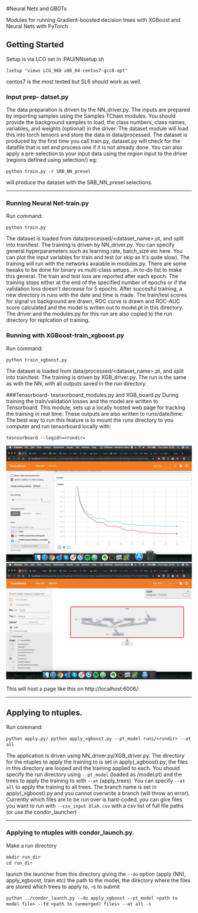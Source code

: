 #Neural Nets and GBDTs

Modules for running Gradient-boosted decision trees with XGBoost and Neural Nets with PyTorch

## Getting Started

Setup is via LCG set in :PAU/NNsetup.sh

```
lsetup "views LCG_96b x86_64-centos7-gcc8-opt"
```
centos7 is the most tested but SL6 should work as well.


### Input prep- datset.py
The data preparation is driven by the NN_driver.py. The inputs are prepared by importing samples using the Samples TChain modules. You should provide the background samples to load, the class numbers, class names, variables, and weights (optional) in the driver. The dataset module will load this into torch tensors and store the data in data/processed. The dataset is produced by the first time you call train.py, dataset.py will check for the datafile that is set and process one if it is not already done. You can also apply a pre-selection to your input data using the region input to the driver (regions defined using selection/<analysis>) eg:
```
python train.py -r SRB_NN_presel
```
will produce the dataset with the SRB_NN_presel selections.

---

### Running Neural Net-train.py

Run command:
```
python train.py
```
The dataset is loaded from data/processed/<dataset_name>.pt, and split into train/test.
The training is driven by NN_driver.py. You can specify general hyperparameters such as learning rate, batch_size etc here. You can plot the input variables for train and test (or skip as it's quite slow). The training will run with the networks avaiable in modules.py. There are some tweaks to be done for binary vs multi-class setups...in to-do list to make this general. The train and test loss are reported after each epoch. The training stops either at the end of the specified number of epochs or if the validation loss doesn't decrease for 5 epochs. After succesful training, a new directory in runs with the date and time is made. The train/test scores for signal vs background are drawn, ROC curve is drawn and ROC-AUC score calculated and the model is writen out to model.pt in this directory. The driver and the modules.py for this run are also copied to the run directory for replcation of training.

### Running with XGBoost-train_xgboost.py
Run command:
```
python train_xgboost.py
```

The dataset is loaded from data/processed/<dataset_name>.pt, and split into train/test.
The training is driven by XGB_driver.py. The run is the same as with the NN, with all outputs saved in the run directory.

###Tensorboard- tesnsorboard_modules.py and XGB_board.py
During training the train/validation losses and the model are written to Tensorboard. This module, sets up a locally hosted web page for tracking the training in real time. These outputs are also written to runs/date/time. The best way to run this feature is to mount the runs directory to you computer and run tensorboard locally with:
```
tesnsorboard --logidr=<rundir>
```
![alt text](markdown/Screenshot_loss.png "Tensorboard losses")
![alt text](markdown/Screenshot_model.png "Tensorboard model")

This will host a page like this on http://localhost:6006/:

---
## Applying to ntuples.
Run command:
```
python apply.py/ python apply_xgboost.py --pt_model runs/<rundir> --at all
```
The application is driven using NN_driver.py/XGB_driver.py.
The directory for the ntuples to apply the training to is set in apply(_xgboost).py, the files in this directory are looped and the training applied to each. You should specify the run directory using ```--pt_model``` (loaded as <rundir>/model.pt) and the trees to apply the training to with ```--at``` (apply_trees). You can specify ```--at all``` to apply the training to all trees. The branch name is set in apply(_xgboost).py and you cannot overwrite a branch (will throw an error).
Currently which files are to be run over is hard-coded, you can give files you want to run with ```--csv_input blah.csv``` with a csv list of full file paths (or use the condor_launcher)

---
### Applying to ntuples with condor_launch.py.
Make a run directory
```
mkdir run_dir
cd run_dir
```
launch the launcher from this directory giving the ```--do``` option (apply (NN), apply_xgboost, train etc) the path to the model, the directory where the files are stored which trees to apply to, -s to submit
```
python ../condor_launch.py --do apply_xgboost --pt_model <path to model file> --fd <path to (unmerged) files> --at all -s
```
